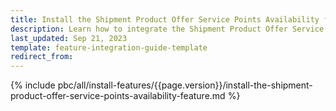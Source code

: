 ```yaml
---
title: Install the Shipment Product Offer Service Points Availability feature
description: Learn how to integrate the Shipment Product Offer Service Points Availability feature feature into your project
last_updated: Sep 21, 2023
template: feature-integration-guide-template
redirect_from:
---
```


{% include pbc/all/install-features/{{page.version}}/install-the-shipment-product-offer-service-points-availability-feature.md %} <!-- To edit, see /_includes/pbc/all/install-features/202400.0/install-the-shipment-product-offer-service-points-availability-feature.md -->
